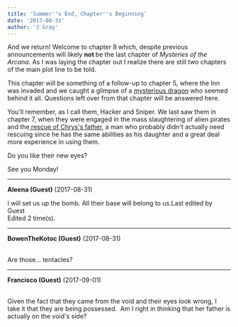 ```yaml
---
title: 'Summer''s End, Chapter''s Beginning'
date: '2017-08-31'
author: 'J Gray'
---
```


<p>And we return! Welcome to chapter 8 which, despite previous announcements will likely <strong>not </strong>be the last chapter of <em>Mysteries of the Arcana</em>. As I was laying the chapter out I realize there are still two chapters of the main plot line to be told. </p><p>This chapter will be something of a follow-up to chapter 5, where the Inn was invaded and we caught a glimpse of a <a href="http://mysteriesofthearcana.com/comics/534/" target="_blank">mysterious dragon</a> who seemed behind it all. Questions left over from that chapter will be answered here.</p><p>You'll remember, as I call them, Hacker and Sniper. We last saw them in chapter 7, when they were engaged in the mass slaughtering of alien pirates and the<a href="http://mysteriesofthearcana.com/comics/703/" target="_blank"> rescue of Chrys's father</a>, a man who probably didn't actually need rescuing since he has the same abilities as his daughter and a great deal more experience in using them.</p><p>Do you like their new eyes?</p><p>See you Monday!</p>

---
**Aleena (Guest)** (2017-08-31)

I will set us up the bomb. All their base will belong to us.Last edited by Guest<br>Edited 2 time(s).

---
**BowenTheKotoc (Guest)** (2017-08-31)

<br> Are those... tentacles?

---
**Francisco (Guest)** (2017-09-01)

<br> Given the fact that they came from the void and their eyes look wrong, I take it that they are being possessed.&nbsp; Am I right in thinking that her father is actually on the void's side?<br>

